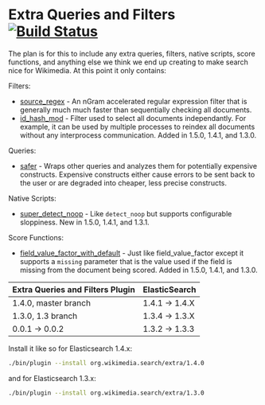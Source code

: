 Extra Queries and Filters [![Build Status](https://integration.wikimedia.org/ci/buildStatus/icon?job=search-extra)](https://integration.wikimedia.org/ci/job/search-extra)
=========================

The plan is for this to include any extra queries, filters, native scripts,
score functions, and anything else we think we end up creating to make search
nice for Wikimedia.  At this point it only contains:

Filters:
* [source_regex](docs/source_regex.md) - An nGram accelerated regular
expression filter that is generally much much faster than sequentially checking
all documents.
* [id_hash_mod](docs/id_hash_mod.md) - Filter used to select all documents
independantly. For example, it can be used by multiple processes to reindex
all documents without any interprocess communication. Added in 1.5.0, 1.4.1,
and 1.3.0.

Queries:
* [safer](docs/safer.md) - Wraps other queries and analyzes them for
potentially expensive constructs.  Expensive constructs either cause errors to
be sent back to the user or are degraded into cheaper, less precise constructs.

Native Scripts:
* [super_detect_noop](docs/super_detect_noop.md) - Like ```detect_noop``` but
supports configurable sloppiness. New in 1.5.0, 1.4.1, and 1.3.1.

Score Functions:
* [field_value_factor_with_default](docs/field_value_factor_with_default.md) -
Just like field_value_factor except it supports a ```missing``` parameter that
is the value used if the field is missing from the document being scored. Added
in 1.5.0, 1.4.1, and 1.3.0.

| Extra Queries and Filters Plugin |  ElasticSearch  |
|----------------------------------|-----------------|
| 1.4.0, master branch             | 1.4.1 -> 1.4.X  |
| 1.3.0, 1.3 branch                | 1.3.4 -> 1.3.X  |
| 0.0.1 -> 0.0.2                   | 1.3.2 -> 1.3.3  |


Install it like so for Elasticsearch 1.4.x:
```bash
./bin/plugin --install org.wikimedia.search/extra/1.4.0
```

and for Elasticsearch 1.3.x:
```bash
./bin/plugin --install org.wikimedia.search/extra/1.3.0
```
